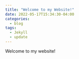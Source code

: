 ```yaml
---
title: "Welcome to my Website!"
date: 2022-05-17T15:34:30-04:00
categories:
  - blog
tags:
  - Jekyll
  - update
---
```


Welcome to my website!
